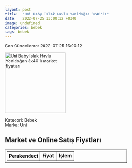 ```yaml
---
layout: post
title:  "Uni Baby Islak Havlu Yenidoğan 3x40'lı"
date:   2022-07-25 13:00:12 +0300
image: undefined
categories: bebek
tags: bebek
---
```


Son Güncelleme: 2022-07-25 16:00:12

<img src="undefined" width="200" alt="Uni Baby Islak Havlu Yenidoğan 3x40'lı market fiyatları" />

Kategori: Bebek
<br />
Marka: Uni

<h2>Market ve Online Satış Fiyatları</h2>

<table border="1" style="padding: 5px;width:80%;">
  <tr>
    <td style="padding: 5px;"><strong>Perakendeci</strong></td>
    <td><strong>Fiyat</strong></td>
    <td><strong>İşlem</strong></td>
  </tr>
  
</table>
